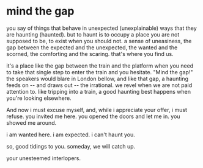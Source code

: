 mind the gap
============

you say of things that behave in unexpected (unexplainable) ways that they are haunting (haunted).
but to haunt is to occupy a place you are not supposed to be, to exist when you should not.
a sense of uneasiness, the gap between the expected and the unexpected, the wanted and the scorned, the comforting and the scaring.
that's where you find us.

it's a place like the gap between the train and the platform when you need to take that single step to enter the train and you hesitate.
"Mind the gap!" the speakers would blare in London bellow, and like that gap, a haunting feeds on -- and draws out -- the irrational.
we revel when we are not paid attention to.
like tripping into a train, a good haunting best happens when you're looking elsewhere.

And now i must excuse myself, and, while i appreciate your offer, i must refuse.
you invited me here.
you opened the doors and let me in.
you showed me around.

i am wanted here.
i am expected.
i can't haunt you.

so, good tidings to you.
someday, we will catch up.

your unesteemed interlopers.
